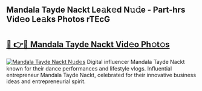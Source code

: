## Mandala Tayde Nackt Le𝚊k𝚎d N𝚞𝚍e - Part-hrs Vid𝚎o Le𝚊ks Photos rTEcG

# <h2><a href="http://fb8p45.evod.top/?m=Mandala+Tayde+Nackt">🔗 👉🔴 Mandala Tayde Nackt Vid𝚎o Ph𝚘t𝚘s</a></h2>

[![Mandala Tayde Nackt N𝚞d𝚎s](https://i.imgur.com/8V9OHl7.gif)](http://fb8p45.evod.top/?m=Mandala+Tayde+Nackt)
Digital influencer Mandala Tayde Nackt known for their dance performances and lifestyle vlogs. Influential entrepreneur Mandala Tayde Nackt, celebrated for their innovative business ideas and entrepreneurial spirit. 
